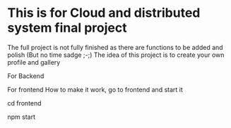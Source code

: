 # This is for Cloud and distributed system final project

The full project is not fully finished as there are functions to be added and polish (But no time sadge ;-;)
The idea of this project is to create your own profile and gallery

For Backend


For frontend
How to make it work, go to frontend and start it

cd frontend

npm start
